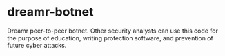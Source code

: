 # dreamr-botnet
Dreamr peer-to-peer botnet. Other security analysts can use this code for the purpose of education, writing protection software, and prevention of future cyber attacks.
